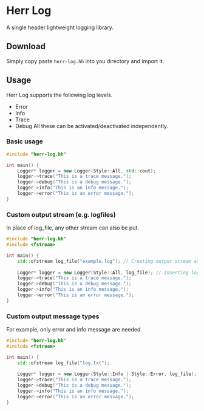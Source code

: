 # Herr Log
A single header lightweight logging library.

## Download
Simply copy paste `herr-log.hh` into you directory and import it.

## Usage
Herr Log supports the following log levels.
- Error
- Info
- Trace
- Debug
All these can be activated/deactivated independently.

### Basic usage
```cpp
#include "herr-log.hh"

int main() {
    Logger* logger = new Logger(Style::All, std::cout);
    logger->trace("This is a trace message.");
    logger->debug("This is a debug message.");
    logger->info("This is an info message.");
    logger->error("This is an error message.");
}
```

### Custom output stream (e.g. logfiles)
In place of log_file, any other stream can also be put.

```cpp
#include "herr-log.hh"
#include <fstream>

int main() {
    std::ofstream log_file("example.log"); // Creating output stream as a log file
    
    Logger* logger = new Logger(Style::All, log_file); // Inserting log_file as our output stream
    logger->trace("This is a trace message.");
    logger->debug("This is a debug message.");
    logger->info("This is an info message.");
    logger->error("This is an error message.");
}
```

### Custom output message types
For example, only error and info message are needed.

```cpp
#include "herr-log.hh"
#include <fstream>

int main() {
    std::ofstream log_file("log.txt");
    
    Logger* logger = new Logger(Style::Info | Style::Error, log_file); // Only info and error logs will be shown
    logger->trace("This is a trace message.");
    logger->debug("This is a debug message.");
    logger->info("This is an info message.");
    logger->error("This is an error message.");
}
```